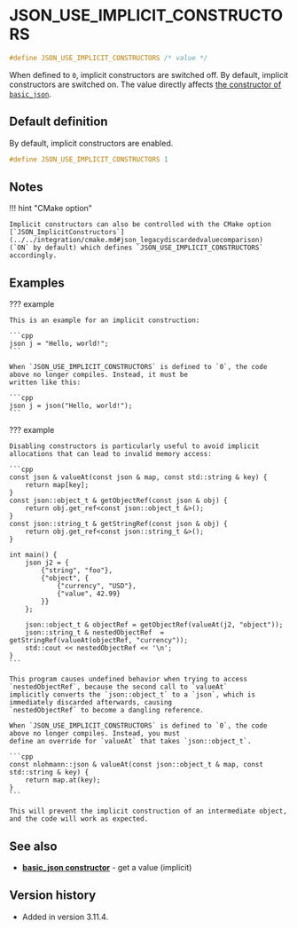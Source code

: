 # JSON_USE_IMPLICIT_CONSTRUCTORS

```cpp
#define JSON_USE_IMPLICIT_CONSTRUCTORS /* value */
```

When defined to `0`, implicit constructors are switched off. By default, implicit constructors are switched on. The
value directly affects [the constructor of `basic_json`](../basic_json/basic_json.md).

## Default definition

By default, implicit constructors are enabled.

```cpp
#define JSON_USE_IMPLICIT_CONSTRUCTORS 1
```

## Notes

!!! hint "CMake option"

    Implicit constructors can also be controlled with the CMake option
    [`JSON_ImplicitConstructors`](../../integration/cmake.md#json_legacydiscardedvaluecomparison)
    (`ON` by default) which defines `JSON_USE_IMPLICIT_CONSTRUCTORS` accordingly.

## Examples

??? example

    This is an example for an implicit construction:

    ```cpp
    json j = "Hello, world!";
    ```

    When `JSON_USE_IMPLICIT_CONSTRUCTORS` is defined to `0`, the code above no longer compiles. Instead, it must be
    written like this:

    ```cpp
    json j = json("Hello, world!");
    ```

??? example

    Disabling constructors is particularly useful to avoid implicit allocations that can lead to invalid memory access:

    ```cpp
    const json & valueAt(const json & map, const std::string & key) {
        return map[key];
    }
    const json::object_t & getObjectRef(const json & obj) {
        return obj.get_ref<const json::object_t &>();
    }
    const json::string_t & getStringRef(const json & obj) {
        return obj.get_ref<const json::string_t &>();
    }

    int main() {
        json j2 = {
            {"string", "foo"},
            {"object", {
                {"currency", "USD"},
                {"value", 42.99}
            }}
        };

        json::object_t & objectRef = getObjectRef(valueAt(j2, "object"));
        json::string_t & nestedObjectRef  = getStringRef(valueAt(objectRef, "currency"));
        std::cout << nestedObjectRef << '\n';
    }
    ```

    This program causes undefined behavior when trying to access `nestedObjectRef`, because the second call to `valueAt`
    implicitly converts the `json::object_t` to a `json`, which is immediately discarded afterwards, causing
    `nestedObjectRef` to become a dangling reference.

    When `JSON_USE_IMPLICIT_CONSTRUCTORS` is defined to `0`, the code above no longer compiles. Instead, you must
    define an override for `valueAt` that takes `json::object_t`.

    ```cpp
    const nlohmann::json & valueAt(const json::object_t & map, const std::string & key) {
        return map.at(key);
    }
    ```

    This will prevent the implicit construction of an intermediate object, and the code will work as expected.


## See also

- [**basic_json constructor**](../basic_json/basic_json.md) - get a value (implicit)

## Version history

- Added in version 3.11.4.
